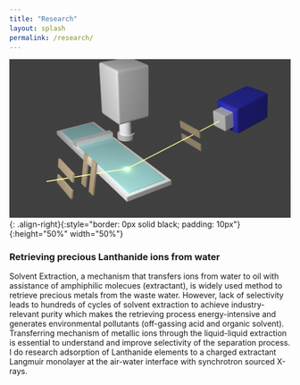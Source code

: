 ```yaml
---
title: "Research"
layout: splash
permalink: /research/
---
```


![image-right](../assets/images/exp_setup.png){: .align-right}{:style="border: 0px solid black; padding: 10px"}{:height="50%" width="50%"}

### Retrieving precious Lanthanide ions from water

Solvent Extraction, a mechanism that transfers ions from water to oil with assistance of amphiphilic molecues (extractant), is widely used method to retrieve precious metals from the waste water.
However, lack of selectivity leads to hundreds of cycles of solvent extraction to achieve industry-relevant purity which makes the retrieving process energy-intensive and generates environmental pollutants (off-gassing acid and organic solvent).
Transferring mechanism of metallic ions through the liquid-liquid extraction is essential to understand and improve selectivity of the separation process. 
I do research adsorption of Lanthanide elements to a charged extractant Langmuir monolayer at the air-water interface with synchrotron sourced X-rays.